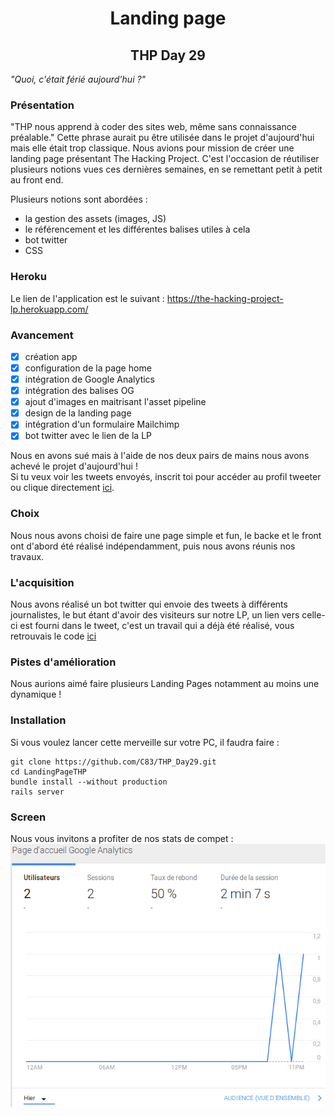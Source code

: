 <h1 align="center">Landing page</h1>
<h2 align="center">THP Day 29</h2>


_"Quoi, c'était férié aujourd'hui ?"_


### Présentation 
"THP nous apprend à coder des sites web, même sans connaissance préalable." Cette phrase aurait pu être utilisée dans le projet d'aujourd'hui mais elle était trop classique. Nous avions pour mission de créer une landing page présentant The Hacking Project. C'est l'occasion de réutiliser plusieurs notions vues ces dernières semaines, en se remettant petit à petit au front end.

Plusieurs notions sont abordées : 
- la gestion des assets (images, JS) 
- le référencement et les différentes balises utiles à cela 
- bot twitter
- CSS

### Heroku
Le lien de l'application est le suivant : 
https://the-hacking-project-lp.herokuapp.com/


### Avancement 

- [x] création app
- [x] configuration de la page home
- [x] intégration de Google Analytics
- [x] intégration des balises OG
- [x] ajout d'images en maitrisant l'asset pipeline
- [x] design de la landing page
- [x] intégration d'un formulaire Mailchimp
- [x] bot twitter avec le lien de la LP

Nous en avons sué mais à l'aide de nos deux pairs de mains nous avons achevé le projet d'aujourd'hui ! </br>
Si tu veux voir les tweets envoyés, inscrit toi pour accéder au profil tweeter ou clique directement [ici](https://twitter.com/Itsme_Imadev).

### Choix

Nous nous avons choisi de faire une page simple et fun, le backe et le front ont d'abord été réalisé indépendamment, puis nous avons réunis nos travaux.

### L'acquisition

Nous avons réalisé un bot twitter qui envoie des tweets à différents journalistes, le but étant d'avoir des visiteurs sur notre LP, un lien vers celle-ci est fourni dans le tweet, c'est un travail qui a déjà été réalisé, vous retrouvais le code [ici](https://github.com/C83/THP_Day29/blob/master/tweet_de_la_propagande.rb) 

### Pistes d'amélioration

Nous aurions aimé faire plusieurs Landing Pages notamment au moins une dynamique !

### Installation 
Si vous voulez lancer cette merveille sur votre PC, il faudra faire : 
``` 
git clone https://github.com/C83/THP_Day29.git
cd LandingPageTHP
bundle install --without production
rails server 
```

### Screen 
Nous vous invitons a profiter de nos stats de compet : 
![ Stats Analytics](https://github.com/C83/THP_Day29/blob/master/public/Stat_Analytics.png)
